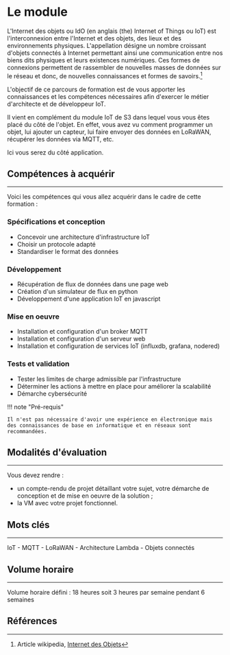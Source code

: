 # Le module

L'Internet des objets ou IdO (en anglais (the) Internet of Things ou IoT) est l'interconnexion entre l'Internet et des objets, des lieux et des environnements physiques. L'appellation désigne un nombre croissant d'objets connectés à Internet permettant ainsi une communication entre nos biens dits physiques et leurs existences numériques. Ces formes de connexions permettent de rassembler de nouvelles masses de données sur le réseau et donc, de nouvelles connaissances et formes de savoirs.[^1]

L'objectif de ce parcours de formation est de vous apporter les connaissances et les compétences nécessaires afin d'exercer le métier d'architecte et de développeur IoT.

Il vient en complément du module IoT de S3 dans lequel vous vous êtes placé du côté de l'objet. En effet, vous avez vu comment programmer un objet, lui ajouter un capteur, lui faire envoyer des données en LoRaWAN, récupérer les données via MQTT, etc.

Ici vous serez du côté application.

## Compétences à acquérir
---
Voici les compétences qui vous allez acquérir dans le cadre de cette formation :

### Spécifications et conception
* Concevoir une architecture d'infrastructure IoT
* Choisir un protocole adapté
* Standardiser le format des données

### Développement
* Récupération de flux de données dans une page web
* Création d'un simulateur de flux en python
* Développement d'une application IoT en javascript

### Mise en oeuvre
* Installation et configuration d'un broker MQTT
* Installation et configuration d'un serveur web
* Installation et configuration de services IoT (influxdb, grafana, nodered)

### Tests et validation
* Tester les limites de charge admissible par l'infrastructure
* Déterminer les actions à mettre en place pour améliorer la scalabilité
* Démarche cybersécurité

!!! note "Pré-requis"

    Il n'est pas nécessaire d'avoir une expérience en électronique mais des connaissances de base en informatique et en réseaux sont recommandées.

## Modalités d'évaluation
---
Vous devez rendre :
- un compte-rendu de projet détaillant votre sujet, votre démarche de conception et de mise en oeuvre de la solution ;
- la VM avec votre projet fonctionnel.

## Mots clés
---
IoT - MQTT - LoRaWAN - Architecture Lambda - Objets connectés

## Volume horaire
---
Volume horaire défini : 18 heures soit 3 heures par semaine pendant 6 semaines

## Références
[^1]: Article wikipedia, [Internet des Objets](https://fr.wikipedia.org/wiki/Internet_des_objets)
[^2]: [Internet des objets connectés](https://www.dunod.com/sciences-techniques/internet-objets-connectes-cours-exercices-et-cas-pratiques), Cours, exercices et cas pratiques, Thierry Alhalel, Adrien van den Bossche, Remi Boulle
